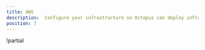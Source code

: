 ```yaml
---
title: AWS
description:  Configure your infrastructure so Octopus can deploy infrastructure to AWS and run scripts against the AWS CLI.
position: 7
---
```


!partial <content>

